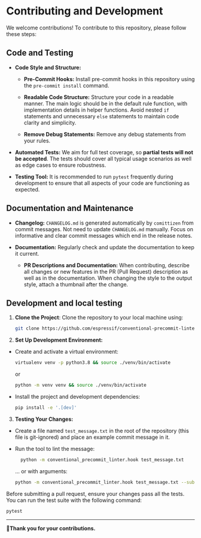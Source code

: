 # Contributing and Development

We welcome contributions! To contribute to this repository, please follow these steps:

## Code and Testing

-   **Code Style and Structure:**

    -   **Pre-Commit Hooks:** Install pre-commit hooks in this repository using the `pre-commit install` command.

    -   **Readable Code Structure:** Structure your code in a readable manner. The main logic should be in the default rule function, with implementation details in helper functions. Avoid nested `if` statements and unnecessary `else` statements to maintain code clarity and simplicity.

    -   **Remove Debug Statements:** Remove any debug statements  from your rules.

-   **Automated Tests:** We aim for full test coverage, so **partial tests will not be accepted**. The tests should cover all typical usage scenarios as well as edge cases to ensure robustness.

-   **Testing Tool:** It is recommended to run `pytest` frequently during development to ensure that all aspects of your code are functioning as expected.


## Documentation and Maintenance

-   **Changelog:** `CHANGELOG.md` is generated automatically by `comittizen` from commit messages. Not need to update `CHANGELOG.md` manually. Focus on informative and clear commit messages which end in the release notes.

-   **Documentation:** Regularly check and update the documentation to keep it current.

    -   **PR Descriptions and Documentation:** When contributing, describe all changes or new features in the PR (Pull Request) description as well as in the documentation. When changing the style to the output style, attach a thumbnail after the change.

## Development and local testing


1. **Clone the Project**: Clone the repository to your local machine using:
    ```sh
    git clone https://github.com/espressif/conventional-precommit-linter.git
    ```

2. **Set Up Development Environment:**

- Create and activate a virtual environment:
  ```sh
  virtualenv venv -p python3.8 && source ./venv/bin/activate
  ```
  or
  ```sh
  python -m venv venv && source ./venv/bin/activate
  ```

- Install the project and development dependencies:
  ```sh
  pip install -e '.[dev]'
  ```

3. **Testing Your Changes:**

- Create a file named `test_message.txt` in the root of the repository (this file is git-ignored) and place an example commit message in it.

- Run the tool to lint the message:
  ```sh
    python -m conventional_precommit_linter.hook test_message.txt
  ```

  ... or with arguments:
  ```sh
  python -m conventional_precommit_linter.hook test_message.txt --subject-min-length="12" --subject-max-length="55" --body-max-line-length="88" --types="feat,change,style" --scopes="bt,wifi,ethernet"
  ```


Before submitting a pull request, ensure your changes pass all the tests. You can run the test suite with the following command:
```sh
pytest
```

---

👏**Thank you for your contributions.**
